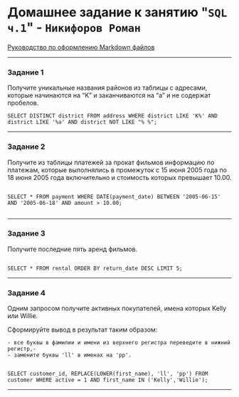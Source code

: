 # Домашнее задание к занятию "`SQL ч.1`" - `Никифоров Роман`

[Руководство по оформлению Markdown файлов](https://gist.github.com/Jekins/2bf2d0638163f1294637#Code)

---

### Задание 1 

Получите уникальные названия районов из таблицы с адресами, которые начинаются на “K” и заканчиваются на “a” и не содержат пробелов.

```
SELECT DISTINCT district FROM address WHERE district LIKE 'K%' AND district LIKE '%a' AND district NOT LIKE "% %";

```

---

### Задание 2

Получите из таблицы платежей за прокат фильмов информацию по платежам, которые выполнялись в промежуток с 15 июня 2005 года по 18 июня 2005 года включительно и стоимость которых превышает 10.00.

```

SELECT * FROM payment WHERE DATE(payment_date) BETWEEN '2005-06-15' AND '2005-06-18' AND amount > 10.00;


```

---

### Задание 3

Получите последние пять аренд фильмов.

```

SELECT * FROM rental ORDER BY return_date DESC LIMIT 5;

```

---

### Задание 4

Одним запросом получите активных покупателей, имена которых Kelly или Willie.

Сформируйте вывод в результат таким образом:

    - все буквы в фамилии и имени из верхнего регистра переведите в нижний регистр,-
    - замените буквы 'll' в именах на 'pp'.

```

SELECT customer_id, REPLACE(LOWER(first_name), 'll', 'pp') FROM customer WHERE active = 1 AND first_name IN ('Kelly','Willie');

```

---




